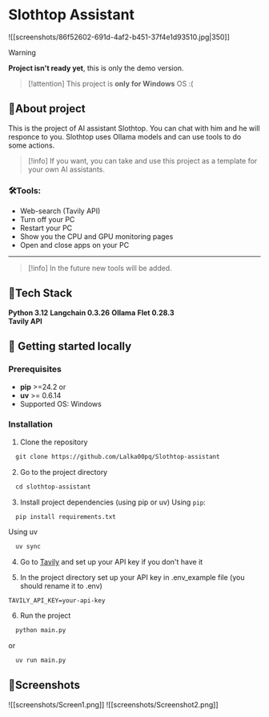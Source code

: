 # Slothtop Assistant

![[screenshots/86f52602-691d-4af2-b451-37f4e1d93510.jpg|350]]

> [!warning] 
>  **Project isn't ready yet**, this is only the demo version.

> [!attention] 
> This project is **only for Windows** OS :(  
## 🦥About project

This is the project of AI assistant Slothtop. You can chat with him and he will responce to you. Slothtop uses Ollama models and can use tools to do some actions. 

> [!info] 
> If you want, you can take and use this project as a template for your own AI assistants. 
### 🛠Tools:

- Web-search (Tavily API)
- Turn off your PC
- Restart your PC
- Show you the CPU and GPU monitoring pages
- Open and close apps on your PC
****
>[!info] 
> In the future new tools will be added. 

## 🔎Tech Stack
**Python 3.12** 
**Langchain 0.3.26**
**Ollama** 
**Flet 0.28.3**  
**Tavily API**
## 🚀 Getting started locally
### Prerequisites
- **pip** >=24.2
	or 
- **uv** >= 0.6.14
- Supported OS: Windows

### Installation 
1) Clone the repository
```bash
  git clone https://github.com/Lalka00pq/Slothtop-assistant
```

2) Go to the project directory
```bash
  cd slothtop-assistant
```

3) Install project dependencies (using pip or uv)
   Using `pip`:
```bash
  pip install requirements.txt
```
   Using uv
```bash
  uv sync
```

4) Go to [Tavily](https://www.tavily.com/) and set up your API key if you don't have it

5) In the project directory set up your API key in .env_example file (you should rename it to .env)
```env
TAVILY_API_KEY=your-api-key
```

6) Run the project
```bash
  python main.py
```
or
```bash
  uv run main.py
```
## 📸Screenshots
![[screenshots/Screen1.png]]
![[screenshots/Screenshot2.png]]
